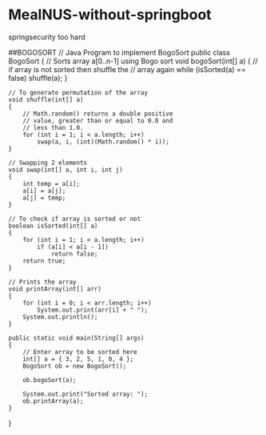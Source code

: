 # MealNUS-without-springboot
springsecurity too hard

##BOGOSORT
// Java Program to implement BogoSort
public class BogoSort {
    // Sorts array a[0..n-1] using Bogo sort
    void bogoSort(int[] a)
    {
        // if array is not sorted then shuffle the
        // array again
        while (isSorted(a) == false)
            shuffle(a);
    }
  
    // To generate permutation of the array
    void shuffle(int[] a)
    {
        // Math.random() returns a double positive
        // value, greater than or equal to 0.0 and
        // less than 1.0.
        for (int i = 1; i < a.length; i++)
            swap(a, i, (int)(Math.random() * i));
    }
  
    // Swapping 2 elements
    void swap(int[] a, int i, int j)
    {
        int temp = a[i];
        a[i] = a[j];
        a[j] = temp;
    }
  
    // To check if array is sorted or not
    boolean isSorted(int[] a)
    {
        for (int i = 1; i < a.length; i++)
            if (a[i] < a[i - 1])
                return false;
        return true;
    }
  
    // Prints the array
    void printArray(int[] arr)
    {
        for (int i = 0; i < arr.length; i++)
            System.out.print(arr[i] + " ");
        System.out.println();
    }
  
    public static void main(String[] args)
    {
        // Enter array to be sorted here
        int[] a = { 3, 2, 5, 1, 0, 4 };
        BogoSort ob = new BogoSort();
  
        ob.bogoSort(a);
  
        System.out.print("Sorted array: ");
        ob.printArray(a);
    }
}
